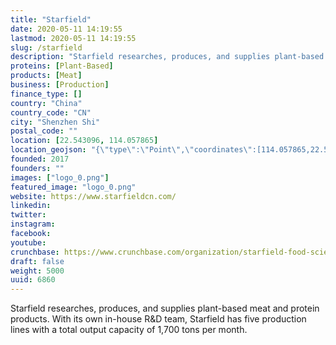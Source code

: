 ```yaml
---
title: "Starfield"
date: 2020-05-11 14:19:55
lastmod: 2020-05-11 14:19:55
slug: /starfield
description: "Starfield researches, produces, and supplies plant-based meat and protein products. With its own in-house R&D team, Starfield has five production lines with a total output capacity of 1,700 tons per month."
proteins: [Plant-Based]
products: [Meat]
business: [Production]
finance_type: []
country: "China"
country_code: "CN"
city: "Shenzhen Shi"
postal_code: ""
location: [22.543096, 114.057865]
location_geojson: "{\"type\":\"Point\",\"coordinates\":[114.057865,22.543096]}"
founded: 2017
founders: ""
images: ["logo_0.png"]
featured_image: "logo_0.png"
website: https://www.starfieldcn.com/
linkedin: 
twitter: 
instagram: 
facebook: 
youtube: 
crunchbase: https://www.crunchbase.com/organization/starfield-food-science-technology
draft: false
weight: 5000
uuid: 6860
---
```

Starfield researches, produces, and supplies plant-based meat and protein products. With its own in-house R&D team, Starfield has five production lines with a total output capacity of 1,700 tons per month.
